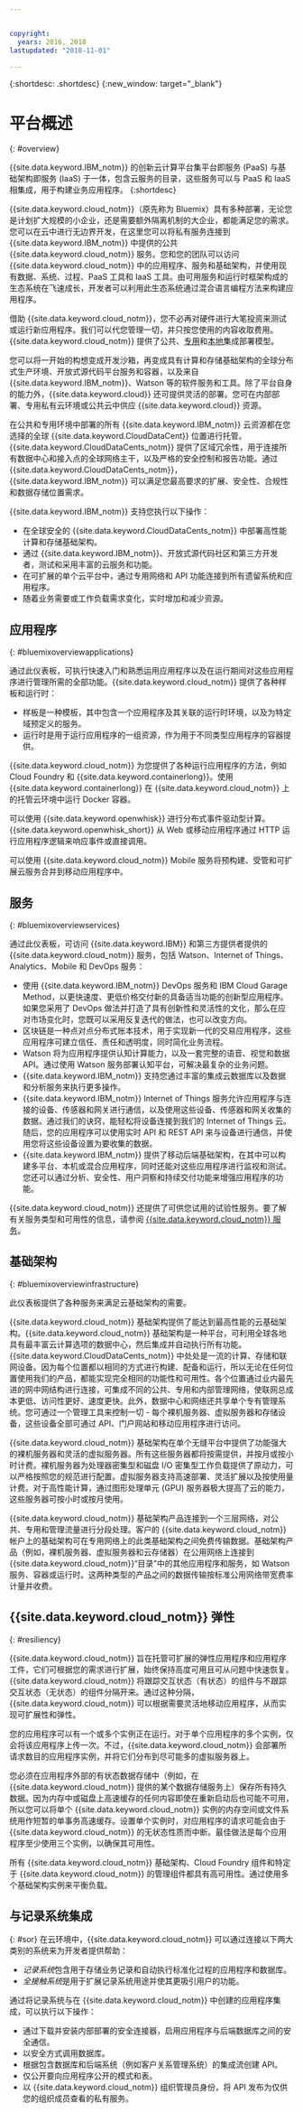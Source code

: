 ```yaml
---


copyright:
  years: 2016, 2018
lastupdated: "2018-11-01"

---
```


{:shortdesc: .shortdesc}
{:new_window: target="_blank"}

# 平台概述
{: #overview}

{{site.data.keyword.IBM_notm}} 的创新云计算平台集平台即服务 (PaaS) 与基础架构即服务 (IaaS) 于一体，包含云服务的目录，这些服务可以与 PaaS 和 IaaS 相集成，用于构建业务应用程序。
{:shortdesc}

{{site.data.keyword.cloud_notm}}（原先称为 Bluemix）具有多种部署，无论您是计划扩大规模的小企业，还是需要额外隔离机制的大企业，都能满足您的需求。您可以在云中进行无边界开发，在这里您可以将私有服务连接到 {{site.data.keyword.IBM_notm}} 中提供的公共 {{site.data.keyword.cloud_notm}} 服务。您和您的团队可以访问 {{site.data.keyword.cloud_notm}} 中的应用程序、服务和基础架构，并使用现有数据、系统、过程、PaaS 工具和 IaaS 工具。由可用服务和运行时框架构成的生态系统在飞速成长，开发者可以利用此生态系统通过混合语言编程方法来构建应用程序。

借助 {{site.data.keyword.cloud_notm}}，您不必再对硬件进行大笔投资来测试或运行新应用程序。我们可以代您管理一切，并只按您使用的内容收取费用。{{site.data.keyword.cloud_notm}} 提供了公共、[专用](/docs/dedicated/index.html)和[本地](/docs/local/index.html)集成部署模型。

您可以将一开始的构想变成开发沙箱，再变成具有计算和存储基础架构的全球分布式生产环境、开放式源代码平台服务和容器，以及来自 {{site.data.keyword.IBM_notm}}、Watson 等的软件服务和工具。除了平台自身的能力外，{{site.data.keyword.cloud}} 还可提供灵活的部署。您可在内部部署、专用私有云环境或公共云中供应 {{site.data.keyword.cloud}} 资源。

在公共和专用环境中部署的所有 {{site.data.keyword.IBM_notm}} 云资源都在您选择的全球 {{site.data.keyword.CloudDataCent}} 位置进行托管。{{site.data.keyword.CloudDataCents_notm}} 提供了区域冗余性，用于连接所有数据中心和接入点的全球网络主干，以及严格的安全控制和报告功能。通过 {{site.data.keyword.CloudDataCents_notm}}，{{site.data.keyword.IBM_notm}} 可以满足您最高要求的扩展、安全性、合规性和数据存储位置需求。

{{site.data.keyword.IBM_notm}} 支持您执行以下操作：

* 在全球安全的 {{site.data.keyword.CloudDataCents_notm}} 中部署高性能计算和存储基础架构。
* 通过 {{site.data.keyword.IBM_notm}}、开放式源代码社区和第三方开发者，测试和采用丰富的云服务和功能。
* 在可扩展的单个云平台中，通过专用网络和 API 功能连接到所有遗留系统和应用程序。
* 随着业务需要或工作负载需求变化，实时增加和减少资源。

## 应用程序
{: #bluemixoverviewapplications}

通过此仪表板，可执行快速入门和熟悉运用应用程序以及在运行期间对这些应用程序进行管理所需的全部功能。{{site.data.keyword.cloud_notm}} 提供了各种样板和运行时：

* 样板是一种模板，其中包含一个应用程序及其关联的运行时环境，以及为特定域预定义的服务。
* 运行时是用于运行应用程序的一组资源，作为用于不同类型应用程序的容器提供。

{{site.data.keyword.cloud_notm}} 为您提供了各种运行应用程序的方法，例如 Cloud Foundry 和 {{site.data.keyword.containerlong}}。使用 {{site.data.keyword.containerlong}} 在 {{site.data.keyword.cloud_notm}} 上的托管云环境中运行 Docker 容器。

可以使用 {{site.data.keyword.openwhisk}} 进行分布式事件驱动型计算。{{site.data.keyword.openwhisk_short}} 从 Web 或移动应用程序通过 HTTP 运行应用程序逻辑来响应事件或直接调用。

可以使用 {{site.data.keyword.cloud_notm}} Mobile 服务将预构建、受管和可扩展云服务合并到移动应用程序中。

## 服务
{: #bluemixoverviewservices}

通过此仪表板，可访问 {{site.data.keyword.IBM}} 和第三方提供者提供的 {{site.data.keyword.cloud_notm}} 服务，包括 Watson、Internet of Things、Analytics、Mobile 和 DevOps 服务：

* 使用 {{site.data.keyword.IBM_notm}} DevOps 服务和 IBM Cloud Garage Method，以更快速度、更低价格交付新的具备适当功能的创新型应用程序。如果您采用了 DevOps 做法并打造了具有创新性和灵活性的文化，那么在应对市场变化时，您既可以采用反复迭代的做法，也可以改变方向。
* 区块链是一种点对点分布式账本技术，用于实现新一代的交易应用程序，这些应用程序可建立信任、责任和透明度，同时简化业务流程。  
* Watson 将为应用程序提供认知计算能力，以及一套完整的语音、视觉和数据 API。通过使用 Watson 服务部署认知平台，可解决最复杂的业务问题。
* {{site.data.keyword.IBM_notm}} 支持您通过丰富的集成云数据库以及数据和分析服务来执行更多操作。
* {{site.data.keyword.IBM_notm}} Internet of Things 服务允许应用程序与连接的设备、传感器和网关进行通信，以及使用这些设备、传感器和网关收集的数据。通过我们的诀窍，能轻松将设备连接到我们的 Internet of Things 云。随后，您的应用程序可以使用实时 API 和 REST API 来与设备进行通信，并使用您将这些设备设置为要收集的数据。
* {{site.data.keyword.IBM_notm}} 提供了移动后端基础架构，在其中可以构建多平台、本机或混合应用程序，同时还能对这些应用程序进行监视和测试。您还可以通过分析、安全性、用户洞察和持续交付功能来增强应用程序的功能。

{{site.data.keyword.cloud_notm}} 还提供了可供您试用的试验性服务。要了解有关服务类型和可用性的信息，请参阅 [{{site.data.keyword.cloud_notm}} 服务](/docs/services/index.html)。


## 基础架构
{: #bluemixoverviewinfrastructure}

此仪表板提供了各种服务来满足云基础架构的需要。

{{site.data.keyword.cloud_notm}} 基础架构提供了能达到最高性能的云基础架构。{{site.data.keyword.cloud_notm}} 基础架构是一种平台，可利用全球各地具有最丰富云计算选项的数据中心，然后集成并自动执行所有功能。{{site.data.keyword.CloudDataCents_notm}} 中处处是一流的计算、存储和联网设备。因为每个位置都以相同的方式进行构建、配备和运行，所以无论在任何位置使用我们的产品，都能实现完全相同的功能性和可用性。各个位置通过业内最先进的网中网结构进行连接，可集成不同的公共、专用和内部管理网络，使联网总成本更低、访问性更好、速度更快。此外，数据中心和网络还共享单个专有管理系统。您可通过一个管理工具来控制一切 - 每个裸机服务器、虚拟服务器和存储设备，这些设备全部可通过 API、门户网站和移动应用程序进行访问。

{{site.data.keyword.cloud_notm}} 基础架构在单个无缝平台中提供了功能强大的裸机服务器和灵活的虚拟服务器。所有这些服务器都将按需提供，并按月或按小时计费。裸机服务器为处理器密集型和磁盘 I/O 密集型工作负载提供了原动力，可以严格按照您的规范进行配置。虚拟服务器支持高速部署、灵活扩展以及按使用量计费。对于高性能计算，通过图形处理单元 (GPU) 服务器极大提高了云的能力，这些服务器可按小时或按月使用。

{{site.data.keyword.cloud_notm}} 基础架构产品连接到一个三层网络，对公共、专用和管理流量进行分段处理。客户的 {{site.data.keyword.cloud_notm}} 帐户上的基础架构可在专用网络上的此类基础架构之间免费传输数据。基础架构产品（例如，裸机服务器、虚拟服务器和云存储器）在公用网络上连接到 {{site.data.keyword.cloud_notm}}“目录”中的其他应用程序和服务，如 Watson 服务、容器或运行时。这两种类型的产品之间的数据传输按标准公用网络带宽费率计量并收费。

## {{site.data.keyword.cloud_notm}} 弹性
{: #resiliency}

{{site.data.keyword.cloud_notm}} 旨在托管可扩展的弹性应用程序和应用程序工件，它们可根据您的需求进行扩展，始终保持高度可用且可从问题中快速恢复。{{site.data.keyword.cloud_notm}} 将跟踪交互状态（有状态）的组件与不跟踪交互状态（无状态）的组件分隔开来。通过这种分隔，{{site.data.keyword.cloud_notm}} 可以根据需要灵活地移动应用程序，从而实现可扩展性和弹性。

您的应用程序可以有一个或多个实例正在运行。对于单个应用程序的多个实例，仅会将该应用程序上传一次。不过，{{site.data.keyword.cloud_notm}} 会部署所请求数目的应用程序实例，并将它们分布到尽可能多的虚拟服务器上。

您必须在应用程序外部的有状态数据存储中（例如，在 {{site.data.keyword.cloud_notm}} 提供的某个数据存储服务上）保存所有持久数据。因为内存中或磁盘上高速缓存的任何内容即使在重新启动后也可能不可用，所以您可以将单个 {{site.data.keyword.cloud_notm}} 实例的内存空间或文件系统用作短暂的单事务高速缓存。设置单个实例时，对应用程序的请求可能会由于 {{site.data.keyword.cloud_notm}} 的无状态性质而中断。最佳做法是每个应用程序至少使用三个实例，以确保其可用性。

所有 {{site.data.keyword.cloud_notm}} 基础架构、Cloud Foundry 组件和特定于 {{site.data.keyword.cloud_notm}} 的管理组件都具有高可用性。通过使用多个基础架构实例来平衡负载。


## 与记录系统集成
{: #sor}
在云环境中，{{site.data.keyword.cloud_notm}} 可以通过连接以下两大类别的系统来为开发者提供帮助：

* *记录系统*包含用于存储业务记录和自动执行标准化过程的应用程序和数据库。
* *全接触系统*是用于扩展记录系统用途并使其更吸引用户的功能。

通过将记录系统与在 {{site.data.keyword.cloud_notm}} 中创建的应用程序集成，可以执行以下操作：

 * 通过下载并安装内部部署的安全连接器，启用应用程序与后端数据库之间的安全通信。
 * 以安全方式调用数据库。
 * 根据包含数据库和后端系统（例如客户关系管理系统）的集成流创建 API。
 * 仅公开要向应用程序公开的模式和表。
 * 以 {{site.data.keyword.cloud_notm}} 组织管理员身份，将 API 发布为仅供您的组织成员查看的私有服务。
 
<!-- To integrate a system of record with the app that you create in {{site.data.keyword.cloud_notm}}, use the Cloud Integration service. By using the Cloud Integration service, you can create a Cloud Integration API and publish the API as a private service for your organization.
<dl>
<dt>Cloud Integration API</dt>
    <dd>A Cloud Integration API provides secured access to the systems of record that reside behind a firewall through web APIs. When you create the Cloud Integration API, you choose the resource that you want to access through the web API, specify the operations that are permitted, and include SDKs and samples to access the API. For more information about how to create a Cloud Integration API, see [Getting started with Cloud Integration](/docs/services/CloudIntegration/CldInt_GetStart.html).</dd>
<dt>Private service</dt>
    <dd>A private service consists of a Cloud Integration API, SDKs, and entitlement policies. The private service might also  contain documentation or other items from the service provider. Only the organization manager can publish a Cloud Integration API as a private service. To see the private services that are available to you, select the Private checkbox in the {{site.data.keyword.cloud_notm}} catalog. You can select and bind a private service to an app without connecting to the Cloud Integration service. You bind private services to your app in the same way as you do for other {{site.data.keyword.cloud_notm}} services. For information about how to publish an API as a private service, see Publishing an API as a private service.</dd>
</dl>
### Scenario: Creating a rich mobile app to connect with your system of record
{: #scenario}
{{site.data.keyword.cloud_notm}} provides a platform where you can integrate your mobile app, cloud services, and enterprise systems of record to provide an app that interacts with your on-premises data.
For example, you can build a mobile app to interact with your customer relationship management system that resides on-premises behind a firewall. You can invoke the system of record in a secure way and leverage the mobile services in {{site.data.keyword.cloud_notm}} so that you can build a rich mobile app.
First, your integration developer creates the mobile back-end app in {{site.data.keyword.cloud_notm}}. They use the Mobile Cloud boilerplate that uses the Node.js runtime that they are most familiar with.
Then, by using the Cloud Integration service in the {{site.data.keyword.cloud_notm}} user interface, they expose an API through a secure connector. Your integration developer downloads the secure connector and installs it on-premises to enable secure communication between his API and the database. After they create the database endpoint, they can look at all the schemas and extract the tables that they want to expose as APIs to the app.
The integration developer adds the Push service to deliver mobile notifications to interested consumers. They also add a business partner service to tweet when a new customer record is created with a Twitter API.
Next, as the application developer, you can log in to {{site.data.keyword.cloud_notm}}, download the Android development toolkit, and develop code that invokes the APIs that your integration developer created. You can develop a mobile app that enables users to enter their information on their mobile device. The mobile app then creates a customer record in the customer management system. When the record is created, the app pushes a notification to a mobile device and initiates a tweet about the new record. -->
